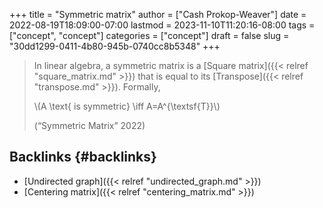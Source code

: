 +++
title = "Symmetric matrix"
author = ["Cash Prokop-Weaver"]
date = 2022-08-19T18:09:00-07:00
lastmod = 2023-11-10T11:20:16-08:00
tags = ["concept", "concept"]
categories = ["concept"]
draft = false
slug = "30dd1299-0411-4b80-945b-0740cc8b5348"
+++

> In linear algebra, a symmetric matrix is a [Square matrix]({{< relref "square_matrix.md" >}}) that is equal to its [Transpose]({{< relref "transpose.md" >}}). Formally,
>
> \\(A \text{ is symmetric} \iff A=A^{\textsf{T}}\\)
>
> (“Symmetric Matrix” 2022)


## Backlinks {#backlinks}

-   [Undirected graph]({{< relref "undirected_graph.md" >}})
-   [Centering matrix]({{< relref "centering_matrix.md" >}})
